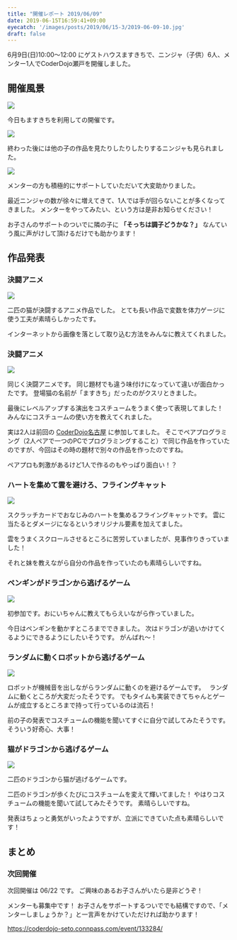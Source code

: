 ```yaml
---
title: "開催レポート 2019/06/09"
date: 2019-06-15T16:59:41+09:00
eyecatch: '/images/posts/2019/06/15-3/2019-06-09-10.jpg'
draft: false
---
```


6月9日(日)10:00〜12:00 にゲストハウスますきちで、ニンジャ（子供）6人、メンター1人でCoderDojo瀬戸を開催しました。

## 開催風景

![](/images/posts/2019/06/15-3/2019-06-09-1.jpg)

今日もますきちを利用しての開催です。

![](/images/posts/2019/06/15-3/2019-06-09-10.jpg)

終わった後には他の子の作品を見たりしたりしたりするニンジャも見られました。

![](/images/posts/2019/06/15-3/2019-06-09-3.jpg)

メンターの方も積極的にサポートしていただいて大変助かりました。

最近ニンジャの数が徐々に増えてきて、1人では手が回らないことが多くなってきました。
メンターをやってみたい、という方は是非お知らせください！

お子さんのサポートのついでに隣の子に **「そっちは調子どうかな？」** なんていう風に声がけして頂けるだけでも助かります！

## 作品発表

### 決闘アニメ
![](/images/posts/2019/06/15-3/2019-06-09-4.jpg)

二匹の猫が決闘するアニメ作品でした。
とても長い作品で変数を体力ゲージに使う工夫が素晴らしかったです。

インターネットから画像を落として取り込む方法をみんなに教えてくれました。


### 決闘アニメ

![](/images/posts/2019/06/15-3/2019-06-09-5.jpg)

同じく決闘アニメです。
同じ題材でも違う味付けになっていて違いが面白かったです。
登場猫の名前が「ますきち」だったのがクスリときました。

最後にレベルアップする演出をコスチュームをうまく使って表現してました！
みんなにコスチュームの使い方を教えてくれました。

実は2人は前回の [CoderDojo名古屋](http://coderdojo-nagoya.hateblo.jp/archive) に参加してました。
そこでペアプログラミング（2人ペアで一つのPCでプログラミングすること）で同じ作品を作っていたのですが、今回はその時の題材で別々の作品を作ったのですね。

ペアプロも刺激があるけど1人で作るのもやっぱり面白い！？

### ハートを集めて雲を避けろ、フライングキャット
![](/images/posts/2019/06/15-3/2019-06-09-6.jpg)

スクラッチカードでおなじみのハートを集めるフライングキャットです。
雲に当たるとダメージになるというオリジナル要素を加えてました。

雲をうまくスクロールさせるところに苦労していましたが、見事作りきっていました！

それと妹を教えながら自分の作品を作っていたのも素晴らしいですね。

### ペンギンがドラゴンから逃げるゲーム

![](/images/posts/2019/06/15-3/2019-06-09-7.jpg)

初参加です。おにいちゃんに教えてもらえいながら作っていました。

今日はペンギンを動かすところまでできました。
次はドラゴンが追いかけてくるようにできるようにしたいそうです。
がんばれ〜！

### ランダムに動くロボットから逃げるゲーム
![](/images/posts/2019/06/15-3/2019-06-09-8.jpg)

ロボットが機械音を出しながらランダムに動くのを避けるゲームです。　
ランダムに動くところが大変だったそうです。
でもタイムも実装できてちゃんとゲームが成立するところまで持って行っているのは流石！

前の子の発表でコスチュームの機能を聞いてすぐに自分で試してみたそうです。
そういう好奇心、大事！


### 猫がドラゴンから逃げるゲーム

![](/images/posts/2019/06/15-3/2019-06-09-9.jpg)

二匹のドラゴンから猫が逃げるゲームです。

二匹のドラゴンが歩くたびにコスチュームを変えて輝いてました！
やはりコスチュームの機能を聞いて試してみたそうです。
素晴らしいですね。

発表はちょっと勇気がいったようですが、立派にできていた点も素晴らしいです！

## まとめ

### 次回開催

次回開催は 06/22 です。
ご興味のあるお子さんがいたら是非どうぞ！

メンターも募集中です！
お子さんをサポートするついででも結構ですので、「メンターしましょうか？」と一言声をかけていただければ助かります！

https://coderdojo-seto.connpass.com/event/133284/

